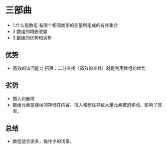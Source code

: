 # 三部曲

+ 1.什么是数组
    有限个相同类型的变量所组成的有序集合
+ 2.数组的增删改查
+ 3.数组的优势和劣势

## 优势
+ 高效的访问能力
    拓展：二分查找（高效的查找）就是利用数组的优势

## 劣势
+ 插入和删除
+ 数组元素是连续的存储在内容，插入和删除导致大量元素被迫移动，影响了效率。

## 总结
+ 数组适合读多，操作少的场景。